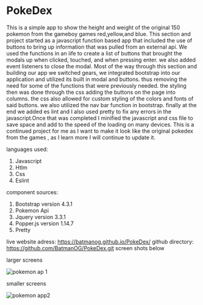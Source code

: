 # PokeDex



This is a simple app to show the height and weight of the original 150 pokemon from the gameboy games red,yellow,and blue.
This section and project started as a javascript function based app that included the use of buttons to bring up information that was pulled from an external api.
We used the functions in an iife to create a list of buttons that brought the modals up when clicked, touched, and when pressing enter. we also added event listeners to close the modal.
Most of the way through this section and building our app we switched gears, we integrated bootstrap into our application and utilized its built in modal and buttons. thus removing the need for some of the functions that were previously needed. the styling then was done through the css adding the buttons on the page into columns.
the css also allowed for custom styling of the colors and fonts of said buttons. we also utilized the nav bar function in bootstrap. 
finally at the end we added es lint and I also used pretty to fix any errors in the javascript.Once that was completed I minified the javascript and css file to save space and add to the speed of the loading on many devices. 
This is a continued project for me as I want to make it look like the original pokedex from the games , as I learn more I will continue to update it.

languages used:

1. Javascript
2. Htlm
3. Css
4. Eslint

component sources:

1. Bootstrap version 4.3.1
2. Pokemon Api
3. Jquery version 3.3.1
4. Popper.js version 1.14.7
5. Pretty

live website adress: https://batmanog.github.io/PokeDex/
github directory: https://github.com/BatmanOG/PokeDex.git
screen shots below 




larger screens
 


![pokemon ap 1](https://github.com/BatmanOG/PokeDex/assets/122240285/0362f5ab-cb3d-4bdf-9d69-95512887c7e8)





smaller screens
 

![pokemon app2](https://github.com/BatmanOG/PokeDex/assets/122240285/5ad63ab8-8d0d-4acf-a0a5-1ffbee9e76ba)
